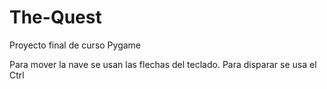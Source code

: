 # The-Quest
Proyecto final de curso Pygame

Para mover la nave se usan las flechas del teclado. 
Para disparar se usa el Ctrl